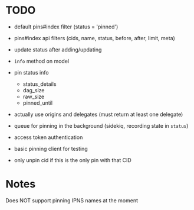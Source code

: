 # TODO

- default pins#index filter (status = 'pinned')
- pins#index api filters (cids, name, status, before, after, limit, meta)

- update status after adding/updating

- `info` method on model
- pin status info
  - status_details
  - dag_size
  - raw_size
  - pinned_until

- actually use origins and delegates (must return at least one delegate)

- queue for pinning in the background (sidekiq, recording state in `status`)

- access token authentication

- basic pinning client for testing

- only unpin cid if this is the only pin with that CID

# Notes

Does NOT support pinning IPNS names at the moment

